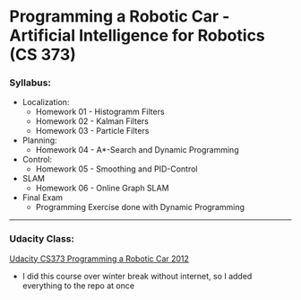 # Programming a Robotic Car - Artificial Intelligence for Robotics (CS 373)  

### Syllabus:
 * Localization:
 	* Homework 01 - Histogramm Filters
 	* Homework 02 - Kalman Filters
 	* Homework 03 - Particle Filters
 * Planning:
    * Homework 04 - A*-Search and Dynamic Programming
 * Control:
    * Homework 05 - Smoothing and PID-Control
 * SLAM
    * Homework 06 - Online Graph SLAM
 * Final Exam
    * Programming Exercise done with Dynamic Programming
  
* * *
### Udacity Class:  
[Udacity CS373 Programming a Robotic Car 2012](https://in.udacity.com/course/artificial-intelligence-for-robotics--cs373 "Udacity Class")

- I did this course over winter break without internet, so I added everything to the repo at once
